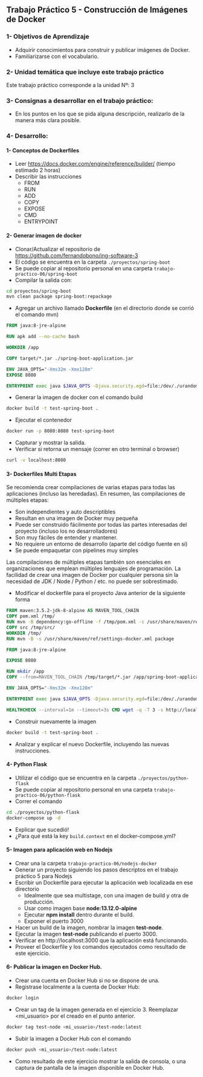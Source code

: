 ## Trabajo Práctico 5 - Construcción de Imágenes de Docker

### 1- Objetivos de Aprendizaje
 - Adquirir conocimientos para construir y publicar imágenes de Docker.
 - Familiarizarse con el vocabulario.

### 2- Unidad temática que incluye este trabajo práctico
Este trabajo práctico corresponde a la unidad Nº: 3

### 3- Consignas a desarrollar en el trabajo práctico:
 - En los puntos en los que se pida alguna descripción, realizarlo de la manera más clara posible.

### 4- Desarrollo:

#### 1- Conceptos de Dockerfiles
  - Leer https://docs.docker.com/engine/reference/builder/ (tiempo estimado 2 horas)
  - Describir las instrucciones
     - FROM
     - RUN
     - ADD
     - COPY
     - EXPOSE
     - CMD
     - ENTRYPOINT

#### 2- Generar imagen de docker
   - Clonar/Actualizar el repositorio de https://github.com/fernandobono/ing-software-3
   - El código se encuentra en la carpeta `./proyectos/spring-boot`
   - Se puede copiar al repositorio personal en una carpeta `trabajo-practico-06/spring-boot`
   - Compilar la salida con:
```bash
cd proyectos/spring-boot
mvn clean package spring-boot:repackage  
```
   - Agregar un archivo llamado **Dockerfile** (en el directorio donde se corrió el comando mvn)
```Dockerfile
FROM java:8-jre-alpine

RUN apk add --no-cache bash

WORKDIR /app

COPY target/*.jar ./spring-boot-application.jar

ENV JAVA_OPTS="-Xms32m -Xmx128m"
EXPOSE 8080

ENTRYPOINT exec java $JAVA_OPTS -Djava.security.egd=file:/dev/./urandom -jar spring-boot-application.jar
```
   - Generar la imagen de docker con el comando build
```bash
docker build -t test-spring-boot .
```
  - Ejecutar el contenedor
```bash
docker run -p 8080:8080 test-spring-boot
```
  - Capturar y mostrar la salida.
  - Verificar si retorna un mensaje (correr en otro terminal o browser)
```bash
curl -v localhost:8080
```

#### 3- Dockerfiles Multi Etapas
Se recomienda crear compilaciones de varias etapas para todas las aplicaciones (incluso las heredadas). En resumen, las compilaciones de múltiples etapas:

- Son independientes y auto descriptibles
- Resultan en una imagen de Docker muy pequeña
- Puede ser construido fácilmente por todas las partes interesadas del proyecto (incluso los no desarrolladores)
- Son muy fáciles de entender y mantener.
- No requiere un entorno de desarrollo (aparte del código fuente en sí)
- Se puede empaquetar con pipelines muy simples

Las compilaciones de múltiples etapas también son esenciales en organizaciones que emplean múltiples lenguajes de programación. La facilidad de crear una imagen de Docker por cualquier persona sin la necesidad de JDK / Node / Python / etc. no puede ser sobrestimado.

- Modificar el dockerfile para el proyecto Java anterior de la siguiente forma
```dockerfile
FROM maven:3.5.2-jdk-8-alpine AS MAVEN_TOOL_CHAIN
COPY pom.xml /tmp/
RUN mvn -B dependency:go-offline -f /tmp/pom.xml -s /usr/share/maven/ref/settings-docker.xml
COPY src /tmp/src/
WORKDIR /tmp/
RUN mvn -B -s /usr/share/maven/ref/settings-docker.xml package

FROM java:8-jre-alpine

EXPOSE 8080

RUN mkdir /app
COPY --from=MAVEN_TOOL_CHAIN /tmp/target/*.jar /app/spring-boot-application.jar

ENV JAVA_OPTS="-Xms32m -Xmx128m"

ENTRYPOINT exec java $JAVA_OPTS -Djava.security.egd=file:/dev/./urandom -jar /app/spring-boot-application.jar

HEALTHCHECK --interval=1m --timeout=3s CMD wget -q -T 3 -s http://localhost:8080/actuator/health/ || exit 1
```
- Construir nuevamente la imagen
```bash
docker build -t test-spring-boot .
```
- Analizar y explicar el nuevo Dockerfile, incluyendo las nuevas instrucciones.

#### 4- Python Flask
  - Utilizar el código que se encuentra en la carpeta `./proyectos/python-flask`
  - Se puede copiar al repositorio personal en una carpeta `trabajo-practico-06/python-flask`
  - Correr el comando
```bash
cd ./proyectos/python-flask
docker-compose up -d
```
  - Explicar que sucedió!
  - ¿Para qué está la key `build.context` en el docker-compose.yml?

#### 5- Imagen para aplicación web en Nodejs
  - Crear una la carpeta `trabajo-practico-06/nodejs-docker`
  - Generar un proyecto siguiendo los pasos descriptos en el trabajo práctico 5 para Nodejs
  - Escribir un Dockerfile para ejecutar la aplicación web localizada en ese directorio
    - Idealmente que sea multistage, con una imagen de build y otra de producción.
    - Usar como imagen base **node:13.12.0-alpine**
    - Ejecutar **npm install** dentro durante el build.
    - Exponer el puerto 3000
  - Hacer un build de la imagen, nombrar la imagen **test-node**.
  - Ejecutar la imagen **test-node** publicando el puerto 3000.
  - Verificar en http://localhost:3000 que la aplicación está funcionando.
  - Proveer el Dockerfile y los comandos ejecutados como resultado de este ejercicio.

#### 6- Publicar la imagen en Docker Hub.
  - Crear una cuenta en Docker Hub si no se dispone de una.
  - Registrase localmente a la cuenta de Docker Hub:
```bash
docker login
```
  - Crear un tag de la imagen generada en el ejercicio 3. Reemplazar <mi_usuario> por el creado en el punto anterior.
```bash
docker tag test-node <mi_usuario>/test-node:latest
```
  - Subir la imagen a Docker Hub con el comando
```bash
docker push <mi_usuario>/test-node:latest
``` 
  - Como resultado de este ejercicio mostrar la salida de consola, o una captura de pantalla de la imagen disponible en Docker Hub.
